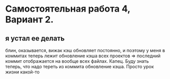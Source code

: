 # Самостоятельная работа 4, Вариант 2.
## я устал ее делать
блин, оказывается, вижак кэш обновляет постоянно, и поэтому у меня в коммитах теперь лежит обновление кэша всех проектов => последний коммит отображается на вообще всех файлах. Капец. Буду знать теперь, что надо тереть из коммита обновление кэша. Просто урок жизни какой-то

